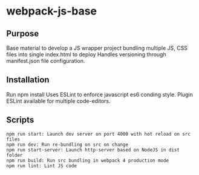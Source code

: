 # webpack-js-base
## Purpose
Base material to develop a JS wrapper project bundling multiple JS, CSS files into single index.html to deploy
Handles versioning through manifest.json file configuration.

## Installation
Run npm install
Uses ESLint to enforce javascript es6 conding style. Plugin ESLint available for multiple code-editors.

## Scripts
    npm run start: Launch dev server on port 4000 with hot reload on src files
    npm run dev: Run re-bundling on src on change 
    npm run start-server: Launch http-server based on NodeJS in dist folder
    npm run build: Run src bundling in webpack 4 production mode
    npm run lint: Lint JS code
